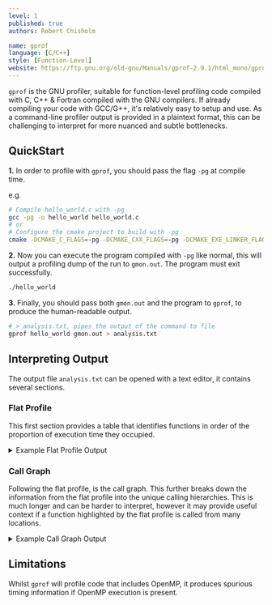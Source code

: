 ```yaml
---
level: 1
published: true
authors: Robert Chisholm

name: gprof
language: [C/C++]
style: [Function-Level]
website: https://ftp.gnu.org/old-gnu/Manuals/gprof-2.9.1/html_mono/gprof.html
---
```


`gprof` is the GNU profiler, suitable for function-level profiling code compiled with C, C++ & Fortran compiled with the GNU compilers. If already compiling your code with GCC/G++, it's relatively easy to setup and use. As a command-line profiler output is provided in a plaintext format, this can be challenging to interpret for more nuanced and subtle bottlenecks.

<!--more-->

## QuickStart

**1.** In order to profile with `gprof`, you should pass the flag `-pg` at compile time.

e.g. 

```sh
# Compile hello_world.c with -pg
gcc -pg -o hello_world hello_world.c
# or
# Configure the cmake project to build with -pg
cmake -DCMAKE_C_FLAGS=-pg -DCMAKE_CXX_FLAGS=-pg -DCMAKE_EXE_LINKER_FLAGS=-pg -DCMAKE_SHARED_LINKER_FLAGS=-pg ..
```

**2.** Now you can execute the program compiled with `-pg` like normal, this will output a profiling dump of the run to `gmon.out`. The program must exit successfully.

```sh
./hello_world
```

**3.** Finally, you should pass both `gmon.out` and the program to `gprof`, to produce the human-readable output.

```sh
# > analysis.txt, pipes the output of the command to file
gprof hello_world gmon.out > analysis.txt
```

## Interpreting Output

The output file `analysis.txt` can be opened with a text editor, it contains several sections.

### Flat Profile

This first section provides a table that identifies functions in order of the proportion of execution time they occupied.

<details markdown="block">
<summary>Example Flat Profile Output</summary>

```
Flat profile:

Each sample counts as 0.01 seconds.
  %   cumulative   self              self     total           
 time   seconds   seconds    calls   s/call   s/call  name    
 13.75     16.38    16.38 125676749836     0.00     0.00  tVect::operator+(tVect const&) const
 12.60     31.40    15.02 94039864750     0.00     0.00  tVect::operator*(double const&) const
 10.02     43.34    11.94 65081331     0.00     0.00  elmt::correct(double const*, double const*)
  8.54     53.52    10.18 4068178008     0.00     0.00  DEM::particleParticleCollision(particle const*...
  7.62     62.60     9.08 2392019595     0.00     0.00  elmt::predict(double const*, double const*)
  5.66     69.34     6.74 41323211762     0.00     0.00  tVect::operator-(tVect const&) const
  5.45     75.84     6.50 36306445222     0.00     0.00  quaternion::operator*(double const&) const
  4.74     81.49     5.65 7264658795     0.00     0.00  project(tVect, quaternion)
  4.60     86.97     5.48 32022205839     0.00     0.00  quaternion::operator+(quaternion const&) const
  3.61     91.27     4.30  2380119     0.00     0.00  DEM::evaluateForces()
  2.25     93.95     2.68 16726846623     0.00     0.00  tVect::cross(tVect const&) const
  ...
```

After the table, a key to the columns is provided.

```
 %         the percentage of the total running time of the
time       program used by this function.

cumulative a running sum of the number of seconds accounted
 seconds   for by this function and those listed above it.

 self      the number of seconds accounted for by this
seconds    function alone.  This is the major sort for this
           listing.

calls      the number of times this function was invoked, if
           this function is profiled, else blank.

 self      the average number of milliseconds spent in this
ms/call    function per call, if this function is profiled,
	       else blank.

 total     the average number of milliseconds spent in this
ms/call    function and its descendents per call, if this
	       function is profiled, else blank.

name       the name of the function.  This is the minor sort
           for this listing. The index shows the location of
	       the function in the gprof listing. If the index is
	       in parenthesis it shows where it would appear in
	       the gprof listing if it were to be printed.
```

</details>

### Call Graph

Following the flat profile, is the call graph. This further breaks down the information from the flat profile into the unique calling hierarchies. This is much longer and can be harder to interpret, however it may provide useful context if a function highlighted by the flat profile is called from many locations.

<details markdown="block">
<summary>Example Call Graph Output</summary>

```
...
-----------------------------------------------
                0.00    0.00       1/4000003     LB::latticeBolzmannInit(std::vector<cylinder, std::allocator<cylinder> >&, std::vector<wall, std::allocator<wall> >&, std::vector<particle, std::allocator<particle> >&, std::vector<object, std::allocator<object> >&, bool, bool) [20]
                0.01    1.39 2000001/4000003     LB::latticeBolzmannStep(std::vector<elmt, std::allocator<elmt> >&, std::vector<particle, std::allocator<particle> >&, std::vector<wall, std::allocator<wall> >&, std::vector<object, std::allocator<object> >&) [5]
                0.01    1.39 2000001/4000003     LB::latticeBoltzmannFreeSurfaceStep() [6]
[4]     55.9    0.02    2.78 4000003         LB::cleanLists() [4]
                0.97    1.81 12000009/16000013     void std::__heap_select<std::reverse_iterator<__gnu_cxx::__normal_iterator<double*, std::vector<double, std::allocator<double> > > >, __gnu_cxx::__ops::_Iter_less_iter>(std::reverse_iterator<__gnu_cxx::__normal_iterator<double*, std::vector<double, std::allocator<double> > > >, std::reverse_iterator<__gnu_cxx::__normal_iterator<double*, std::vector<double, std::allocator<double> > > >, std::reverse_iterator<__gnu_cxx::__normal_iterator<double*, std::vector<double, std::allocator<double> > > >, __gnu_cxx::__ops::_Iter_less_iter) [3]
-----------------------------------------------
                0.00    2.18 2000001/2000001     goCycle(IO&, DEM&, LB&) [2]
[5]     43.6    0.00    2.18 2000001         LB::latticeBolzmannStep(std::vector<elmt, std::allocator<elmt> >&, std::vector<particle, std::allocator<particle> >&, std::vector<wall, std::allocator<wall> >&, std::vector<object, std::allocator<object> >&) [5]
                0.01    1.39 2000001/4000003     LB::cleanLists() [4]
                0.16    0.30 2000001/16000013     void std::__heap_select<std::reverse_iterator<__gnu_cxx::__normal_iterator<double*, std::vector<double, std::allocator<double> > > >, __gnu_cxx::__ops::_Iter_less_iter>(std::reverse_iterator<__gnu_cxx::__normal_iterator<double*, std::vector<double, std::allocator<double> > > >, std::reverse_iterator<__gnu_cxx::__normal_iterator<double*, std::vector<double, std::allocator<double> > > >, std::reverse_iterator<__gnu_cxx::__normal_iterator<double*, std::vector<double, std::allocator<double> > > >, __gnu_cxx::__ops::_Iter_less_iter) [3]
                0.32    0.00 2000001/2000001     LB::streaming(std::vector<wall, std::allocator<wall> >&, std::vector<object, std::allocator<object> >&) [11]
-----------------------------------------------
...
```

Again it is followed by an explanation for understanding the output.

```
This table describes the call tree of the program, and was sorted by
 the total amount of time spent in each function and its children.

 Each entry in this table consists of several lines.  The line with the
 index number at the left hand margin lists the current function.
 The lines above it list the functions that called this function,
 and the lines below it list the functions this one called.
 This line lists:
     index	A unique number given to each element of the table.
		Index numbers are sorted numerically.
		The index number is printed next to every function name so
		it is easier to look up where the function is in the table.

     % time	This is the percentage of the `total' time that was spent
		in this function and its children.  Note that due to
		different viewpoints, functions excluded by options, etc,
		these numbers will NOT add up to 100%.

     self	This is the total amount of time spent in this function.

     children	This is the total amount of time propagated into this
		function by its children.

     called	This is the number of times the function was called.
		If the function called itself recursively, the number
		only includes non-recursive calls, and is followed by
		a `+' and the number of recursive calls.

     name	The name of the current function.  The index number is
		printed after it.  If the function is a member of a
		cycle, the cycle number is printed between the
		function's name and the index number.


 For the function's parents, the fields have the following meanings:

     self	This is the amount of time that was propagated directly
		from the function into this parent.

     children	This is the amount of time that was propagated from
		the function's children into this parent.

     called	This is the number of times this parent called the
		function `/' the total number of times the function
		was called.  Recursive calls to the function are not
		included in the number after the `/'.

     name	This is the name of the parent.  The parent's index
		number is printed after it.  If the parent is a
		member of a cycle, the cycle number is printed between
		the name and the index number.

 If the parents of the function cannot be determined, the word
 `<spontaneous>' is printed in the `name' field, and all the other
 fields are blank.

 For the function's children, the fields have the following meanings:

     self	This is the amount of time that was propagated directly
		from the child into the function.

     children	This is the amount of time that was propagated from the
		child's children to the function.

     called	This is the number of times the function called
		this child `/' the total number of times the child
		was called.  Recursive calls by the child are not
		listed in the number after the `/'.

     name	This is the name of the child.  The child's index
		number is printed after it.  If the child is a
		member of a cycle, the cycle number is printed
		between the name and the index number.

 If there are any cycles (circles) in the call graph, there is an
 entry for the cycle-as-a-whole.  This entry shows who called the
 cycle (as parents) and the members of the cycle (as children.)
 The `+' recursive calls entry shows the number of function calls that
 were internal to the cycle, and the calls entry for each member shows,
 for that member, how many times it was called from other members of
 the cycle.
```

</details>

## Limitations

Whilst `gprof` will profile code that includes OpenMP, it produces spurious timing information if OpenMP execution is present.
<!-- More broadly, does it work with parallel C/C++? -->
